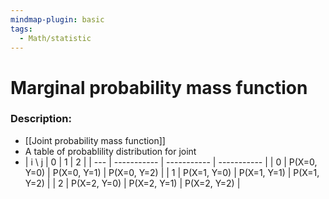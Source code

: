 ```yaml
---
mindmap-plugin: basic
tags:
  - Math/statistic
---
```

# Marginal probability mass function
### Description:
- [[Joint probability mass function]]
- A table of probablility distribution for joint
-   | i \ j  | 0           | 1           | 2           |
  | --- | ----------- | ----------- | ----------- |
  | 0   | P(X=0, Y=0) | P(X=0, Y=1) | P(X=0, Y=2) |
  | 1   | P(X=1, Y=0) | P(X=1, Y=1) | P(X=1, Y=2) |
  | 2   | P(X=2, Y=0) | P(X=2, Y=1) | P(X=2, Y=2) |
